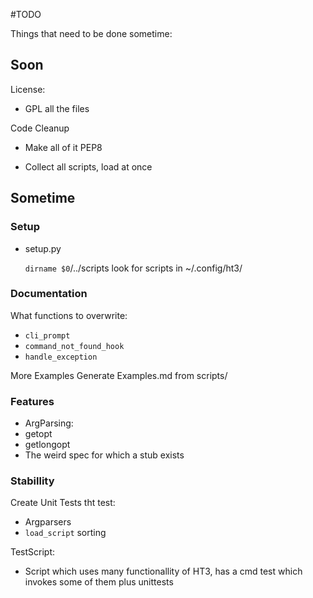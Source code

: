 #TODO

Things that need to be done sometime:


## Soon


License:
*   GPL all the files

Code Cleanup
*   Make all of it PEP8

*   Collect all scripts, load at once

## Sometime

### Setup

*   setup.py

    `dirname $0`/../scripts
    look for scripts in ~/.config/ht3/


### Documentation
What functions to overwrite:
*   `cli_prompt`
*   `command_not_found_hook`
*   `handle_exception`

More Examples
Generate Examples.md from scripts/


### Features

*   ArgParsing:
*   getopt
*   getlongopt
*   The weird spec for which a stub exists

### Stabillity

Create Unit Tests tht test:
*   Argparsers
*   `load_script` sorting


TestScript:
*   Script which uses many functionallity of HT3,
    has a cmd test which invokes some of them plus unittests

